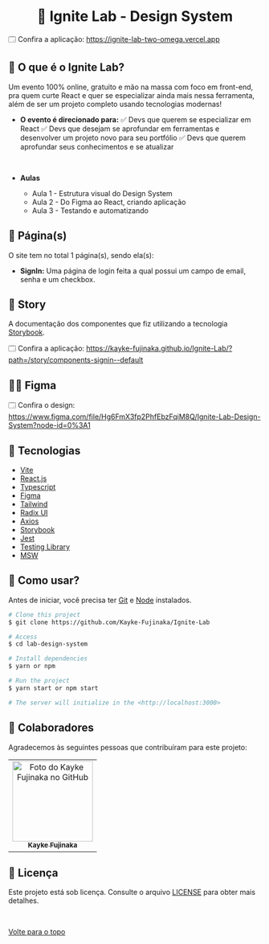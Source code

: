 <h1 align="center">🧪 Ignite Lab - Design System</h1>

🗔 Confira a aplicação: https://ignite-lab-two-omega.vercel.app

## 🎲 O que é o Ignite Lab?

Um evento 100% online, gratuito e mão na massa com foco em front-end, pra quem curte React e quer se especializar ainda mais nessa ferramenta, além de ser um projeto completo usando tecnologias modernas! 

- **O evento é direcionado para:**
✅ Devs que querem se especializar em React
✅ Devs que desejam se aprofundar em ferramentas e desenvolver um projeto novo para seu portfólio
✅ Devs que querem aprofundar seus conhecimentos e se atualizar

<br />

- **Aulas**

    - Aula 1 - Estrutura visual do Design System
    - Aula 2 - Do Figma ao React, criando aplicação
    - Aula 3 - Testando e automatizando

## 📁 Página(s)

O site tem no total 1 página(s), sendo ela(s):

- **SignIn:** Uma página de login feita a qual possui um campo de email, senha e um checkbox.

## 🎨 Story

A documentação dos componentes que fiz utilizando a tecnologia [Storybook](https://storybook.js.org).

🗔 Confira a aplicação: https://kayke-fujinaka.github.io/Ignite-Lab/?path=/story/components-signin--default

## 👨‍🎨 Figma

🗔  Confira o design: https://www.figma.com/file/Hg6FmX3fp2PhfEbzFqiM8Q/Ignite-Lab-Design-System?node-id=0%3A1

## 🚀 Tecnologias
- [Vite](https://vitejs.dev)
- [React.js](https://reactjs.org)
- [Typescript](https://www.typescriptlang.org)
- [Figma](figma.com)
- [Tailwind](https://tailwindcss.com)
- [Radix UI](https://www.radix-ui.com)
- [Axios](https://axios-http.com/ptbr/docs/intro)
- [Storybook](https://storybook.js.org)
- [Jest](https://jestjs.io/pt-BR/docs/getting-started)
- [Testing Library](https://testing-library.com)
- [MSW](https://mswjs.io)

## :closed_book: Como usar?

Antes de iniciar, você precisa ter [Git](https://git-scm.com) e [Node](https://nodejs.org/en/) instalados.

```bash
# Clone this project
$ git clone https://github.com/Kayke-Fujinaka/Ignite-Lab

# Access
$ cd lab-design-system

# Install dependencies
$ yarn or npm

# Run the project
$ yarn start or npm start

# The server will initialize in the <http://localhost:3000>
```

## 🤝 Colaboradores

Agradecemos às seguintes pessoas que contribuíram para este projeto:

<table>
  <tr>
    <td align="center">
      <a href="#">
        <img src="https://avatars.githubusercontent.com/u/98772000?s=400&u=80de9af672be7f75cc7a546838552cf63d5b82fe&v=4" width="160px;" alt="Foto do Kayke Fujinaka no GitHub"/><br>
        <sub>
          <b>Kayke Fujinaka</b>
        </sub>
      </a>
    </td>
  </tr>
</table>

## 📝 Licença

Este projeto está sob licença. Consulte o arquivo [LICENSE](LICENSE.md) para obter mais detalhes.

&#xa0;

<a href="#top">Volte para o topo</a>
